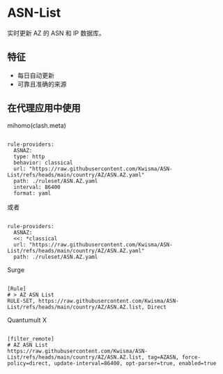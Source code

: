 
# ASN-List
    
实时更新 AZ 的 ASN 和 IP 数据库。
    
## 特征
    
- 每日自动更新
- 可靠且准确的来源
    
## 在代理应用中使用
    
mihomo(clash.meta)
   
<pre><code class="language-javascript">
rule-providers:
  ASNAZ:
  type: http
  behavior: classical
  url: "https://raw.githubusercontent.com/Kwisma/ASN-List/refs/heads/main/country/AZ/ASN.AZ.yaml"
  path: ./ruleset/ASN.AZ.yaml
  interval: 86400
  format: yaml
</code></pre>

或者

<pre><code class="language-javascript">
rule-providers:
  ASNAZ:
  <<: *classical
  url: "https://raw.githubusercontent.com/Kwisma/ASN-List/refs/heads/main/country/AZ/ASN.AZ.yaml"
  path: ./ruleset/ASN.AZ.yaml
</code></pre>
    
Surge
    
<pre><code class="language-javascript">
[Rule]
# > AZ ASN List
RULE-SET, https://raw.githubusercontent.com/Kwisma/ASN-List/refs/heads/main/country/AZ/ASN.AZ.list, Direct
</code></pre>
    
Quantumult X
    
<pre><code class="language-javascript">
[filter_remote]
# AZ ASN List
https://raw.githubusercontent.com/Kwisma/ASN-List/refs/heads/main/country/AZ/ASN.AZ.list, tag=AZASN, force-policy=direct, update-interval=86400, opt-parser=true, enabled=true
</code></pre>
